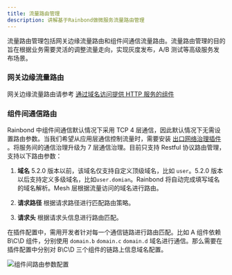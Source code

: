 ```yaml
---
title: 流量路由管理
description: 讲解基于Rainbond做微服务流量路由管理
---
```


流量路由管理包括网关边缘流量路由和组件间通信流量路由。流量路由管理的目的旨在根据业务需要灵活的调整流量走向，实现灰度发布，A/B 测试等高级服务发布场景。

### 网关边缘流量路由

网关边缘流量路由请参考 [通过域名访问提供 HTTP 服务的组件](../../use-manual/team-manage/gateway/rules/domain)

### 组件间通信路由

Rainbond 中组件间通信默认情况下采用 TCP 4 层通信，因此默认情况下无需设置路由参数。当我们希望从应用层通信控制流量时，需要安装 [出口网络治理插件](../../use-manual/team-manage/plugin-manage/) 。将服务间的通信治理升级为 7 层通信治理。目前只支持 Restful 协议路由管理，支持以下路由参数：

1. <b>域名</b> 5.2.0 版本以前，该域名仅支持自定义顶级域名，比如 `user`。5.2.0 版本以后支持定义多级域名，比如`user.domian`。Rainbond 将自动完成填写域名的域名解析。Mesh 层根据流量访问的域名进行路由。

2. <b>请求路径</b> 根据请求路径进行匹配路由策略。

3. <b>请求头</b> 根据请求头信息进行路由匹配。

在插件配置中，需用开发者针对每一个通信链路进行路由匹配。比如 A 组件依赖 B\C\D 组件，分别使用 `domain.b` `domain.c` `domain.d` 域名进行通信。那么需要在插件配置中分别对 B\C\D 三个组件的链路上信息域名配置。

![组件间路由参数配置](https://static.goodrain.com/docs/5.2/plugin.png)
